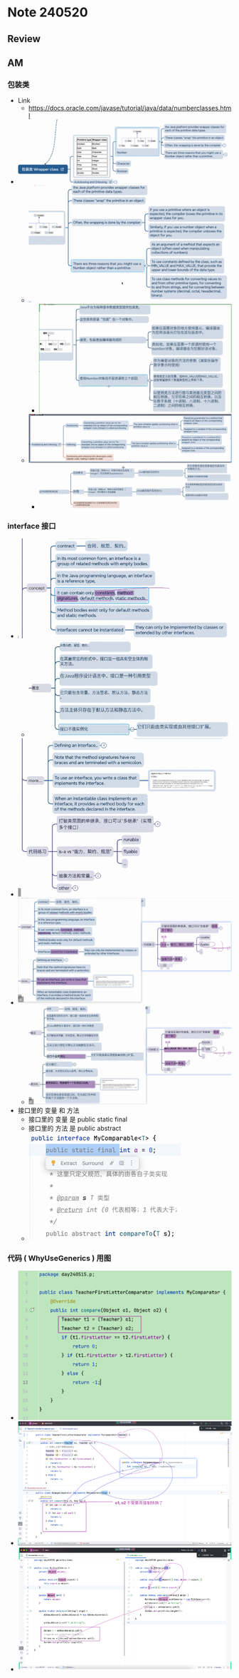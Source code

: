 # Note 240520
## Review

## AM
### 包装类
- Link
  - https://docs.oracle.com/javase/tutorial/java/data/numberclasses.html
- ![img.png](img.png)
  - ![img_1.png](img_1.png)
    - ![img_2.png](img_2.png)
  - ![img_4.png](img_4.png)
    - ![img_5.png](img_5.png)
### interface 接口
- ![img_6.png](img_6.png)
  - ![img_8.png](img_8.png)
- ![img_11.png](img_11.png)
- ![img_9.png](img_9.png)
  - ![img_10.png](img_10.png)
- 接口里的 变量 和 方法 
  - 接口里的 变量 是 public static final
  - 接口里的 方法 是 public abstract
  - ![img_7.png](img_7.png)

### 代码 ( WhyUseGenerics ) 用图
- ![img_12.png](img_12.png)
- ![img_13.png](img_13.png)
- ![img_14.png](img_14.png)